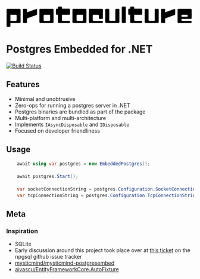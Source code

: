 ![protoculture](protoculture.png)
# Postgres Embedded for .NET

[![Build Status](https://travis-ci.org/atrauzzi/protoculture-dotnet-postgres.svg?branch=master)](https://travis-ci.org/atrauzzi/protoculture-dotnet-postgres)

## Features

  - Minimal and unobtrusive
  - Zero-ops for running a postgres server in .NET 
  - Postgres binaries are bundled as part of the package
  - Multi-platform and multi-architecture
  - Implements `IAsyncDisposable` and `IDisposable`
  - Focused on developer friendliness
  
## Usage

```c#
    await using var postgres = new EmbeddedPostgres();
    
    await postgres.Start();
    
    var socketConnectionString = postgres.Configuration.SocketConnectionString;
    var tcpConnectionString = postgres.Configuration.TcpConnectionString;
```

## Meta

### Inspiration

 - SQLite
 - Early discussion around this project took place over at [this ticket](https://github.com/npgsql/npgsql/issues/4266) on the npgsql github issue tracker
 - [mysticmind/mysticmind-postgresembed](https://github.com/mysticmind/mysticmind-postgresembed/issues/10)
 - [aivascu/EntityFrameworkCore.AutoFixture](https://github.com/aivascu/EntityFrameworkCore.AutoFixture/issues/101)
 
